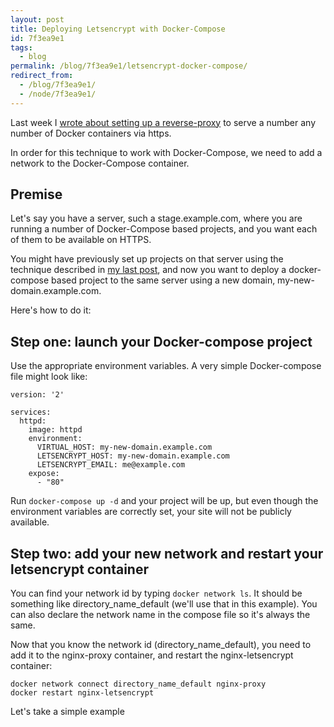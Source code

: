 ```yaml
---
layout: post
title: Deploying Letsencrypt with Docker-Compose
id: 7f3ea9e1
tags:
  - blog
permalink: /blog/7f3ea9e1/letsencrypt-docker-compose/
redirect_from:
  - /blog/7f3ea9e1/
  - /node/7f3ea9e1/
---
```


Last week I [wrote about setting up a reverse-proxy](http://blog.dcycle.com/blog/170a6078/letsencrypt-drupal-docker/) to serve a number any number of Docker containers via https.

In order for this technique to work with Docker-Compose, we need to add a network to the Docker-Compose container.

Premise
-----

Let's say you have a server, such a stage.example.com, where you are running a number of Docker-Compose based projects, and you want each of them to be available on HTTPS.

You might have previously set up projects on that server using the technique described in [my last post](http://blog.dcycle.com/blog/170a6078/letsencrypt-drupal-docker/), and now you want to deploy a docker-compose based project to the same server using a new domain, my-new-domain.example.com.

Here's how to do it:

Step one: launch your Docker-compose project
-----

Use the appropriate environment variables. A very simple Docker-compose file might look like:

    version: '2'
    
    services:
      httpd:
        image: httpd
        environment:
          VIRTUAL_HOST: my-new-domain.example.com
          LETSENCRYPT_HOST: my-new-domain.example.com
          LETSENCRYPT_EMAIL: me@example.com
        expose:
          - "80"

Run `docker-compose up -d` and your project will be up, but even though the environment variables are correctly set, your site will not be publicly available.

Step two: add your new network and restart your letsencrypt container
-----

You can find your network id by typing `docker network ls`. It should be something like directory_name_default (we'll use that in this example). You can also declare the network name in the compose file so it's always the same.

Now that you know the network id (directory_name_default), you need to add it to the nginx-proxy container, and restart the nginx-letsencrypt container:

    docker network connect directory_name_default nginx-proxy
    docker restart nginx-letsencrypt




Let's take a simple example
